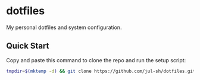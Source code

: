 # dotfiles

My personal dotfiles and system configuration.

## Quick Start

Copy and paste this command to clone the repo and run the setup script:

```bash
tmpdir=$(mktemp -d) && git clone https://github.com/jul-sh/dotfiles.git "$tmpdir" && cd "$tmpdir" && ./setup.sh
```
